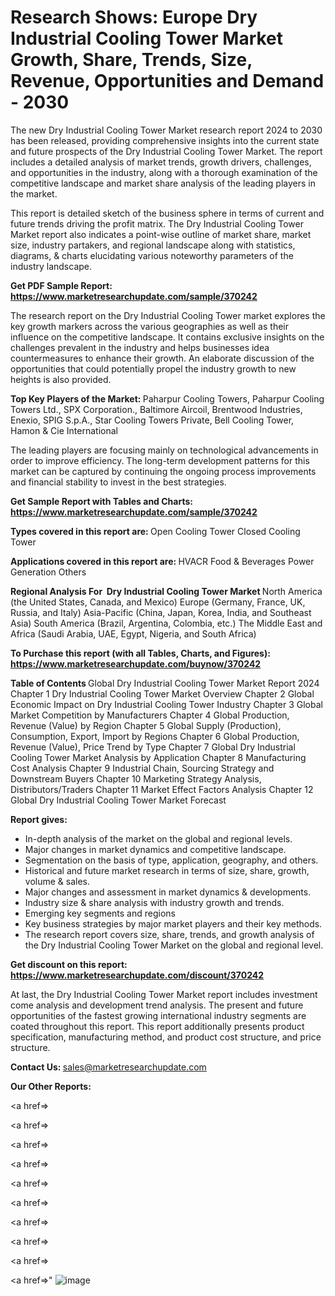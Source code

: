 # Research Shows: Europe Dry Industrial Cooling Tower Market Growth, Share, Trends, Size, Revenue, Opportunities and Demand - 2030

The new Dry Industrial Cooling Tower Market research report 2024 to 2030 has been released, providing comprehensive insights into the current state and future prospects of the Dry Industrial Cooling Tower Market. The report includes a detailed analysis of market trends, growth drivers, challenges, and opportunities in the industry, along with a thorough examination of the competitive landscape and market share analysis of the leading players in the market.

This report is detailed sketch of the business sphere in terms of current and future trends driving the profit matrix. The Dry Industrial Cooling Tower Market report also indicates a point-wise outline of market share, market size, industry partakers, and regional landscape along with statistics, diagrams, &amp; charts elucidating various noteworthy parameters of the industry landscape.

<strong><b>Get PDF Sample Report: <a href=https://www.marketresearchupdate.com/sample/370242>https://www.marketresearchupdate.com/sample/370242</a></b></strong>

The research report on the Dry Industrial Cooling Tower market explores the key growth markers across the various geographies as well as their influence on the competitive landscape. It contains exclusive insights on the challenges prevalent in the industry and helps businesses idea countermeasures to enhance their growth. An elaborate discussion of the opportunities that could potentially propel the industry growth to new heights is also provided.

<strong><b>Top Key Players of the Market:
</b></strong>Paharpur Cooling Towers, Paharpur Cooling Towers Ltd., SPX Corporation., Baltimore Aircoil, Brentwood Industries, Enexio, SPIG S.p.A., Star Cooling Towers Private, Bell Cooling Tower, Hamon & Cie International<strong><b>
</b></strong>

The leading players are focusing mainly on technological advancements in order to improve efficiency. The long-term development patterns for this market can be captured by continuing the ongoing process improvements and financial stability to invest in the best strategies.

<strong><b>Get Sample Report with Tables and Charts: <a href=https://www.marketresearchupdate.com/sample/370242>https://www.marketresearchupdate.com/sample/370242</a></b></strong>

<strong><b>Types covered in this report are:
</b></strong>Open Cooling Tower
Closed Cooling Tower<strong><b>
</b></strong>

<strong><b>Applications covered in this report are:
</b></strong>HVACR
Food & Beverages
Power Generation
Others<strong><b>
</b></strong>

<strong><b>Regional Analysis For  Dry Industrial Cooling Tower Market</b></strong><strong><b>
</b></strong>North America (the United States, Canada, and Mexico)
Europe (Germany, France, UK, Russia, and Italy)
Asia-Pacific (China, Japan, Korea, India, and Southeast Asia)
South America (Brazil, Argentina, Colombia, etc.)
The Middle East and Africa (Saudi Arabia, UAE, Egypt, Nigeria, and South Africa)

<strong><b>To Purchase this report (with all Tables, Charts, and Figures): <a href=https://www.marketresearchupdate.com/buynow/370242>https://www.marketresearchupdate.com/buynow/370242</a></b></strong>

<strong><b>Table of Contents</b></strong><strong><b>
</b></strong>Global Dry Industrial Cooling Tower Market Report 2024
Chapter 1 Dry Industrial Cooling Tower Market Overview
Chapter 2 Global Economic Impact on Dry Industrial Cooling Tower Industry
Chapter 3 Global Market Competition by Manufacturers
Chapter 4 Global Production, Revenue (Value) by Region
Chapter 5 Global Supply (Production), Consumption, Export, Import by Regions
Chapter 6 Global Production, Revenue (Value), Price Trend by Type
Chapter 7 Global Dry Industrial Cooling Tower Market Analysis by Application
Chapter 8 Manufacturing Cost Analysis
Chapter 9 Industrial Chain, Sourcing Strategy and Downstream Buyers
Chapter 10 Marketing Strategy Analysis, Distributors/Traders
Chapter 11 Market Effect Factors Analysis
Chapter 12 Global Dry Industrial Cooling Tower Market Forecast

<strong><b>Report gives:</b></strong>

- In-depth analysis of the market on the global and regional levels.
- Major changes in market dynamics and competitive landscape.
- Segmentation on the basis of type, application, geography, and others.
- Historical and future market research in terms of size, share, growth, volume &amp; sales.
- Major changes and assessment in market dynamics &amp; developments.
- Industry size &amp; share analysis with industry growth and trends.
- Emerging key segments and regions
- Key business strategies by major market players and their key methods.
- The research report covers size, share, trends, and growth analysis of the Dry Industrial Cooling Tower Market on the global and regional level.

<strong><b>Get discount on this report: <a href=https://www.marketresearchupdate.com/discount/370242>https://www.marketresearchupdate.com/discount/370242</a></b></strong>

At last, the Dry Industrial Cooling Tower Market report includes investment come analysis and development trend analysis. The present and future opportunities of the fastest growing international industry segments are coated throughout this report. This report additionally presents product specification, manufacturing method, and product cost structure, and price structure.

<strong><b>Contact Us:
</b></strong>sales@marketresearchupdate.com

<strong>Our Other Reports:</strong>

<a href=></a>

<a href=></a>

<a href=></a>

<a href=></a>

<a href=></a>

<a href=></a>

<a href=></a>

<a href=></a>

<a href=></a>

<a href=></a>"
![image](https://github.com/Gayatrikarjule/Market-Analysis-360/assets/97346546/09561130-a3ae-4aa1-8238-38d8705fc067)
